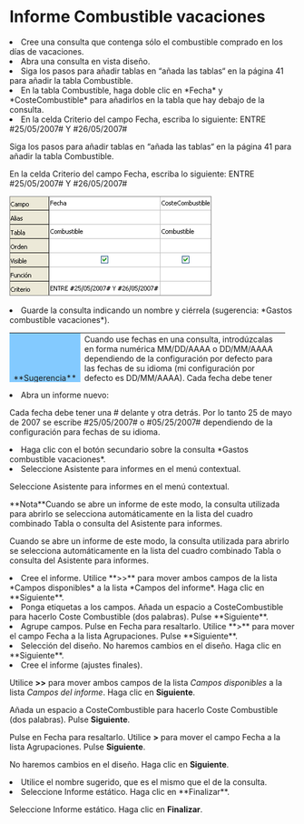 
# Informe Combustible vacaciones

<li>
Cree una consulta que contenga sólo el combustible comprado en los días de vacaciones.
</li>

<li>
Abra una consulta en vista diseño.
</li>
<li>
Siga los pasos para añadir tablas en “añada las tablas“ en la página 41 para añadir la tabla Combustible.
</li>
<li>
En la tabla Combustible, haga doble clic en *Fecha* y *CosteCombustible* para añadirlos en la tabla que hay debajo de la consulta.
</li>
<li>
En la celda Criterio del campo Fecha, escriba lo siguiente: ENTRE #25/05/2007# Y #26/05/2007#
</li>

Siga los pasos para añadir tablas en “añada las tablas“ en la página 41 para añadir la tabla Combustible.

En la celda Criterio del campo Fecha, escriba lo siguiente: ENTRE #25/05/2007# Y #26/05/2007#

![](https://raw.githubusercontent.com/catedu/libreOffice-la-suite-ofimatica-libre/master/img/fig64.png)
<li>
Guarde la consulta indicando un nombre y ciérrela (sugerencia: *Gastos combustible vacaciones*).
<table cellpadding="6" cellspacing="0" style="width: 486px; height: 87px;"><colgroup><col width="39*" /> <col width="217*" /> </colgroup>
<tbody>
<tr>
<td width="15%" bgcolor="#83caff">
**Sugerencia**
</td>
<td width="85%" valign="top">
Cuando use fechas en una consulta, introdúzcalas en forma numérica MM/DD/AAAA o DD/MM/AAAA dependiendo de la configuración por defecto para las fechas de su idioma (mi configuración por defecto es DD/MM/AAAA).
Cada fecha debe tener una # delante y otra detrás. Por lo tanto 25 de mayo de 2007 se escribe #25/05/2007# o #05/25/2007# dependiendo de la configuración para fechas de su idioma.
</td>
</tr>
</tbody>
</table>
</li>
<li>
Abra un informe nuevo:
</li>

Cada fecha debe tener una # delante y otra detrás. Por lo tanto 25 de mayo de 2007 se escribe #25/05/2007# o #05/25/2007# dependiendo de la configuración para fechas de su idioma.

<li>
Haga clic con el botón secundario sobre la consulta *Gastos combustible vacaciones*.
</li>
<li>
Seleccione Asistente para informes en el menú contextual.
</li>

Seleccione Asistente para informes en el menú contextual.
<td width="15%" bgcolor="#94bd5e">**Nota**</td><td width="85%" valign="top">Cuando se abre un informe de este modo, la consulta utilizada para abrirlo se selecciona automáticamente en la lista del cuadro combinado Tabla o consulta del Asistente para informes.</td>

Cuando se abre un informe de este modo, la consulta utilizada para abrirlo se selecciona automáticamente en la lista del cuadro combinado Tabla o consulta del Asistente para informes.

<li>
Cree el informe.
Utilice **&gt;&gt;** para mover ambos campos de la lista *Campos disponibles* a la lista *Campos del informe*. Haga clic en **Siguiente**.
</li>
<li>
Ponga etiquetas a los campos.
Añada un espacio a CosteCombustible para hacerlo Coste Combustible (dos palabras). Pulse **Siguiente**.
</li>
<li>
Agrupe campos.
Pulse en Fecha para resaltarlo. Utilice **&gt;** para mover el campo Fecha a la lista Agrupaciones. Pulse **Siguiente**.
</li>
<li>
Selección del diseño.
No haremos cambios en el diseño. Haga clic en **Siguiente**.
</li>
<li>
Cree el informe (ajustes finales).
</li>

Utilice **&gt;&gt;** para mover ambos campos de la lista *Campos disponibles* a la lista *Campos del informe*. Haga clic en **Siguiente**.

Añada un espacio a CosteCombustible para hacerlo Coste Combustible (dos palabras). Pulse **Siguiente**.

Pulse en Fecha para resaltarlo. Utilice **&gt;** para mover el campo Fecha a la lista Agrupaciones. Pulse **Siguiente**.

No haremos cambios en el diseño. Haga clic en **Siguiente**.

<li>
Utilice el nombre sugerido, que es el mismo que el de la consulta.
</li>
<li>
Seleccione Informe estático. Haga clic en **Finalizar**.
</li>

Seleccione Informe estático. Haga clic en **Finalizar**.

